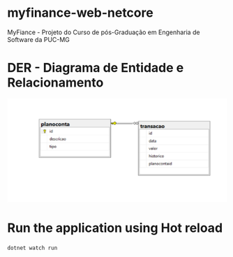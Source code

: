 # myfinance-web-netcore
MyFiance - Projeto do Curso de pós-Graduação em Engenharia de Software da PUC-MG


# DER - Diagrama de Entidade e Relacionamento
<img src="docs/DER.PNG">


# Run the application using Hot reload 
``dotnet watch run``
